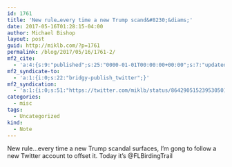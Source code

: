 ```yaml
---
id: 1761
title: 'New rule…every time a new Trump scand&#8230;&diams;'
date: 2017-05-16T01:28:15-04:00
author: Michael Bishop
layout: post
guid: http://miklb.com/?p=1761
permalink: /blog/2017/05/16/1761-2/
mf2_cite:
  - 'a:4:{s:9:"published";s:25:"0000-01-01T00:00:00+00:00";s:7:"updated";s:25:"0000-01-01T00:00:00+00:00";s:8:"category";a:1:{i:0;s:0:"";}s:6:"author";a:0:{}}'
mf2_syndicate-to:
  - 'a:1:{i:0;s:22:"bridgy-publish_twitter";}'
mf2_syndication:
  - 'a:1:{i:0;s:51:"https://twitter.com/miklb/status/864290515239530501";}'
categories:
  - misc
tags:
  - Uncategorized
kind:
  - Note
---
```

New rule…every time a new Trump scandal surfaces, I’m gong to follow a new Twitter account to offset it. Today it’s @FLBirdingTrail 